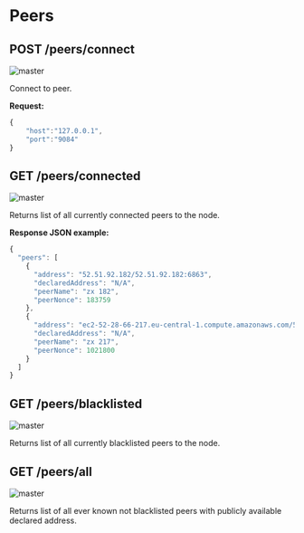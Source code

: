 # Peers

## POST /peers/connect

![master](https://img.shields.io/badge/MAINNET-available-4bc51d.svg)

Connect to peer.

**Request:**

```js
{
	"host":"127.0.0.1",
	"port":"9084"
}
```

## GET /peers/connected
![master](https://img.shields.io/badge/MAINNET-available-4bc51d.svg)

Returns list of all currently connected peers to the node.

**Response JSON example:**

```js
{
  "peers": [
    {
      "address": "52.51.92.182/52.51.92.182:6863",
      "declaredAddress": "N/A",
      "peerName": "zx 182",
      "peerNonce": 183759
    },
    {
      "address": "ec2-52-28-66-217.eu-central-1.compute.amazonaws.com/52.28.66.217:6863",
      "declaredAddress": "N/A",
      "peerName": "zx 217",
      "peerNonce": 1021800
    }
  ]
}
```

## GET /peers/blacklisted

![master](https://img.shields.io/badge/MAINNET-available-4bc51d.svg)

Returns list of all currently blacklisted peers to the node.

## GET /peers/all
![master](https://img.shields.io/badge/MAINNET-available-4bc51d.svg)

Returns list of all ever known not blacklisted peers with publicly available declared address.
